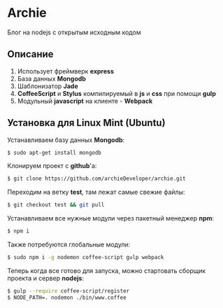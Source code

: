 # Archie

Блог на nodejs с открытым исходным кодом

## Описание

1. Использует фреймверк **express**
2. База данных **Mongodb**
3. Шаблонизатор **Jade**
4. **CoffeeScript** и **Stylus** компилируемый в **js** и **css** при помощи **gulp**
5. Модульный **javascript** на клиенте - **Webpack**

## Установка для Linux Mint (Ubuntu)

Устанавливаем базу данных **Mongodb**:

```bash
$ sudo apt-get install mongodb
```

Клонируем проект с **github**'а:

```bash
$ git clone https://github.com/archieDeveloper/archie.git
```

Переходим на ветку **test**, там лежат самые свежие файлы:

```bash
$ git checkout test && git pull
```

Устанавливаем все нужные модули через пакетный менеджер **npm**:

```bash
$ npm i
```

Также потребуются глобальные модули:

```bash
$ sudo npm i -g nodemon coffee-script gulp webpack
```

Теперь когда все готово для запуска, можно стартовать сборщик проекта и сервер **nodejs**:

```bash
$ gulp --require coffee-script/register
$ NODE_PATH=. nodemon ./bin/www.coffee
```